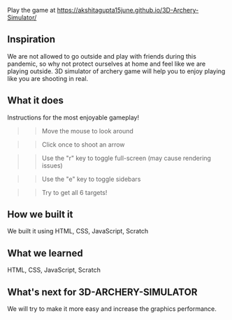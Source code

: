 Play the game at https://akshitagupta15june.github.io/3D-Archery-Simulator/

## Inspiration

We are not allowed to go outside and play with friends during this pandemic, so why not protect ourselves at home and feel like we are playing outside. 3D simulator of archery game will help you to enjoy playing like you are shooting in real.

## What it does

Instructions for the most enjoyable gameplay!

>> Move the mouse to look around

>> Click once to shoot an arrow

>> Use the "r" key to toggle full-screen (may cause rendering issues)

>>Use the "e" key to toggle sidebars

>>Try to get all 6 targets!

## How we built it

We built it using HTML, CSS, JavaScript, Scratch

## What we learned

HTML, CSS, JavaScript, Scratch

## What's next for 3D-ARCHERY-SIMULATOR

We will try to make it more easy and increase the graphics performance.
